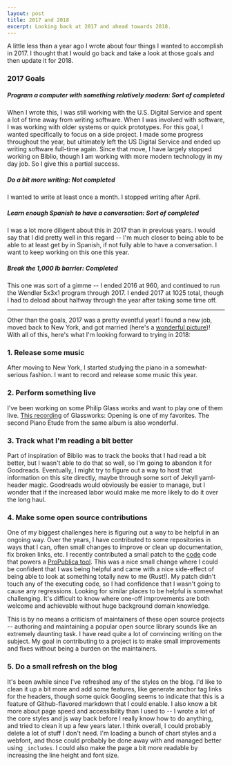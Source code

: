 ```yaml
---
layout: post
title: 2017 and 2018
excerpt: Looking back at 2017 and ahead towards 2018.
---
```


A little less than a year ago I wrote about four things I wanted to accomplish in 2017. I thought that I would go back and take a look at those goals and then update it for 2018.

### 2017 Goals

##### Program a computer with something relatively modern: *Sort of completed*

When I wrote this, I was still working with the U.S. Digital Service and spent a lot of time away from writing software. When I was involved with software, I was working with older systems or quick prototypes. For this goal, I wanted specifically to focus on a side project. I made some progress throughout the year, but ultimately left the US Digital Service and ended up writing software full-time again. Since that move, I have largely stopped working on Biblio, though I am working with more modern technology in my day job. So I give this a partial success.

##### Do a bit more writing: *Not completed*

I wanted to write at least once a month. I stopped writing after April.

##### Learn enough Spanish to have a conversation: *Sort of completed*

I was a lot more diligent about this in 2017 than in previous years. I would say that I did pretty well in this regard -- I'm much closer to being able to be able to at least get by in Spanish, if not fully able to have a conversation. I want to keep working on this one this year.

##### Break the 1,000 lb barrier: *Completed*

This one was sort of a gimme -- I ended 2016 at 960, and continued to run the Wendler 5x3x1 program through 2017. I ended 2017 at 1025 total, though I had to deload about halfway through the year after taking some time off.

---

Other than the goals, 2017 was a pretty eventful year! I found a new job, moved back to New York, and got married (here's a [wonderful picture](https://www.instagram.com/p/BbZllHCgFVH/?taken-by=cynthiachung))! With all of this, here's what I'm looking forward to trying in 2018:

### 1. Release some music

After moving to New York, I started studying the piano in a somewhat-serious fashion. I want to record and release some music this year.

### 2. Perform something live

I've been working on some Philip Glass works and want to play one of them live. [This recording](https://open.spotify.com/track/2XYEu7Deyz20WeL6Py3XLc) of Glassworks: Opening is one of my favorites. The second Piano Étude from the same album is also wonderful.

### 3. Track what I'm reading a bit better

Part of inspiration of Biblio was to track the books that I had read a bit better, but I wasn't able to do that so well, so I'm going to abandon it for Goodreads. Eventually, I might try to figure out a way to host that information on this site directly, maybe through some sort of Jekyll yaml-header magic. Goodreads would obviously be easier to manage, but I wonder that if the increased labor would make me more likely to do it over the long haul.

### 4. Make some open source contributions

One of my biggest challenges here is figuring out a way to be helpful in an ongoing way. Over the years, I have contributed to some repositories in ways that I can, often small changes to improve or clean up documentation, fix broken links, etc. I recently contributed a small patch to the [code](https://github.com/propublica/facebook-political-ads) code that powers a [ProPublica tool](https://projects.propublica.org/facebook-ads/). This was a nice small change where I could be confident that I was being helpful and came with a nice side-effect of being able to look at something totally new to me (Rust!). My patch didn't touch any of the executing code, so I had confidence that I wasn't going to cause any regressions. Looking for similar places to be helpful is somewhat challenging. It's difficult to know where one-off improvements are both welcome and achievable without huge background domain knowledge.

This is by no means a criticism of maintainers of these open source projects -- authoring and maintaining a popular open source library sounds like an extremely daunting task. I have read quite a lot of convincing writing on the subject. My goal in contributing to a project is to make small improvements and fixes without being a burden on the maintainers. 

### 5. Do a small refresh on the blog

It's been awhile since I've refreshed any of the styles on the blog. I'd like to clean it up a bit more and add some features, like generate anchor tag links for the headers, though some quick Googling seems to indicate that this is a feature of Github-flavored markdown that I could enable. I also know a bit more about page speed and accessibility than I used to -- I wrote a lot of the core styles and js way back before I really know how to do anything, and tried to clean it up a few years later. I think overall, I could probably delete a lot of stuff I don't need. I'm loading a bunch of chart styles and a webfont, and those could probably be done away with and managed better using `_includes`. I could also make the page a bit more readable by increasing the line height and font size.

